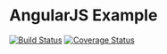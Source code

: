 # AngularJS Example
[![Build Status](https://travis-ci.org/SkyeYeh/angular-example.svg?branch=master)](https://travis-ci.org/SkyeYeh/angular-example)
[![Coverage Status](https://coveralls.io/repos/github/SkyeYeh/angular-example/badge.svg?branch=master)](https://coveralls.io/github/SkyeYeh/angular-example?branch=master)
